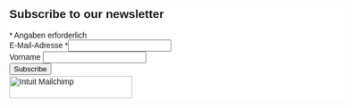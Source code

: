 
<!--
.. title: Get Notified of new content  
.. slug: subscribe
.. date: 2024-04-07 17:06:10 UTC+02:00
.. tags: 
.. category: 
.. link: 
.. description: 
.. type: text
-->
<br>
<br>
<br>
<div id="mc_embed_shell">
      <link href="//cdn-images.mailchimp.com/embedcode/classic-061523.css" rel="stylesheet" type="text/css">
  <style type="text/css">
        #mc_embed_signup{background:#fff; false;clear:left; font:14px Helvetica,Arial,sans-serif; width: 600px;}
        /* Add your own Mailchimp form style overrides in your site stylesheet or in this style block.
           We recommend moving this block and the preceding CSS link to the HEAD of your HTML file. */
</style>
<div id="mc_embed_signup">
    <form action="https://github.us22.list-manage.com/subscribe/post?u=161a4f3f6a9cc3fafe4fcf920&amp;id=b0f050a44e&amp;f_id=00d0c6e1f0" method="post" id="mc-embedded-subscribe-form" name="mc-embedded-subscribe-form" class="validate" target="_self" novalidate="">
        <div id="mc_embed_signup_scroll"><h2>Subscribe to our newsletter</h2>
            <div class="indicates-required"><span class="asterisk">*</span> Angaben erforderlich</div>
            <div class="mc-field-group"><label for="mce-EMAIL">E-Mail-Adresse <span class="asterisk">*</span></label><input type="email" name="EMAIL" class="required email" id="mce-EMAIL" required="" value=""></div><div class="mc-field-group"><label for="mce-FNAME">Vorname </label><input type="text" name="FNAME" class=" text" id="mce-FNAME" value=""></div>
        <div id="mce-responses" class="clear foot">
            <div class="response" id="mce-error-response" style="display: none;"></div>
            <div class="response" id="mce-success-response" style="display: none;"></div>
        </div>
    <div aria-hidden="true" style="position: absolute; left: -5000px;">
        /* real people should not fill this in and expect good things - do not remove this or risk form bot signups */
        <input type="text" name="b_161a4f3f6a9cc3fafe4fcf920_b0f050a44e" tabindex="-1" value="">
    </div>
        <div class="optionalParent">
            <div class="clear foot">
                <input type="submit" name="subscribe" id="mc-embedded-subscribe" class="button" value="Subscribe">
                <p style="margin: 0px auto;"><a href="http://eepurl.com/iND6OU" title="Mailchimp – Einfaches, schnelles E-Mail-Marketing"><span style="display: inline-block; background-color: transparent; border-radius: 4px;"><img class="refferal_badge" src="https://digitalasset.intuit.com/render/content/dam/intuit/mc-fe/en_us/images/intuit-mc-rewards-text-dark.svg" alt="Intuit Mailchimp" style="width: 220px; height: 40px; display: flex; padding: 2px 0px; justify-content: center; align-items: center;"></span></a></p>
            </div>
        </div>
    </div>
</form>
</div>
</div>

<br>
<br>
<br>
<br>
<br>
<br>
<br>
<br>
<br>
<br>

